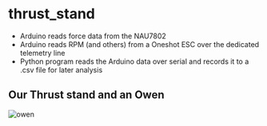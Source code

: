 # thrust_stand

- Arduino reads force data from the NAU7802
- Arduino reads RPM (and others) from a Oneshot ESC over the dedicated telemetry line
- Python program reads the Arduino data over serial and records it to a .csv file for later analysis

## Our Thrust stand and an Owen
![owen](/owen.jpg)
